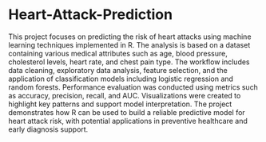 # Heart-Attack-Prediction

This project focuses on predicting the risk of heart attacks using machine learning techniques implemented in R. The analysis is based on a dataset containing various medical attributes such as age, blood pressure, cholesterol levels, heart rate, and chest pain type. The workflow includes data cleaning, exploratory data analysis, feature selection, and the application of classification models including logistic regression and random forests. Performance evaluation was conducted using metrics such as accuracy, precision, recall, and AUC. Visualizations were created to highlight key patterns and support model interpretation. The project demonstrates how R can be used to build a reliable predictive model for heart attack risk, with potential applications in preventive healthcare and early diagnosis support.
